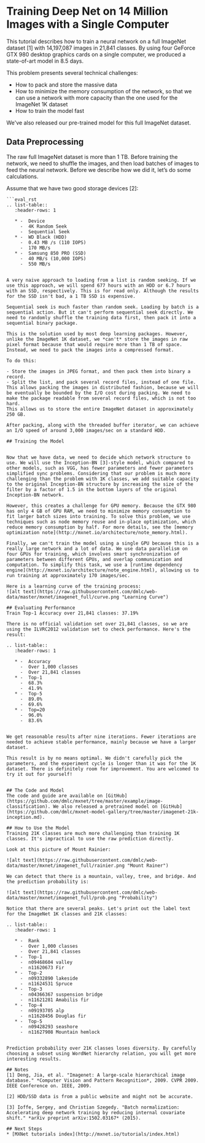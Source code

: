 # Training Deep Net on 14 Million Images with a Single Computer

This tutorial describes how to train a neural network on a full ImageNet dataset [1] with 14,197,087 images in 21,841 classes. By using four GeForce GTX 980 desktop graphics cards on a single computer, we produced a state-of-art model in 8.5 days.

This problem presents several technical challenges:

- How to pack and store the massive data
- How to minimize the memory consumption of the network, so that we can use a network with more capacity than the one used for the ImageNet 1K dataset
- How to train the model fast

We've also released our pre-trained model for this full ImageNet dataset.

## Data Preprocessing
The raw full ImageNet dataset is more than 1 TB. Before training the network, we need to shuffle the images, and then load batches of images to feed the neural network. Before we describe how we did it, let’s do some calculations.

Assume that we have two good storage devices [2]:

```
```eval_rst
.. list-table::
   :header-rows: 1

   * -  Device                    
     -  4K Random Seek        
     -  Sequential Seek 
   * -  WD Black (HDD)            
     -  0.43 MB /s (110 IOPS) 
     -  170 MB/s        
   * -  Samsung 850 PRO (SSD)     
     -  40 MB/s (10,000 IOPS) 
     -  550 MB/s        
```
```

A very naive approach to loading from a list is random seeking. If we use this approach, we will spend 677 hours with an HDD or 6.7 hours with an SSD, respectively. This is for read only. Although the results for the SSD isn't bad, a 1 TB SSD is expensive.

Sequential seek is much faster than random seek. Loading by batch is a sequential action. But it can't perform sequential seek directly. We need to randomly shuffle the training data first, then pack it into a sequential binary package.

This is the solution used by most deep learning packages. However, unlike the ImageNet 1K dataset, we *can't* store the images in raw pixel format because that would require more than 1 TB of space. Instead, we need to pack the images into a compressed format.

To do this:

- Store the images in JPEG format, and then pack them into binary a record.
- Split the list, and pack several record files, instead of one file. This allows packing the images in distributed fashion, because we will be eventually be bounded by the I/O cost during packing. We need to make the package readable from several record files, which is not too hard.
This allows us to store the entire ImageNet dataset in approximately 250 GB.

After packing, along with the threaded buffer iterator, we can achieve an I/O speed of around 3,000 images/sec on a standard HDD.

## Training the Model


Now that we have data, we need to decide which network structure to use. We will use the Inception-BN [3]-style model, which compared to other models, such as VGG, has fewer parameters and fewer parameters simplified sync problems. Considering that our problem is much more challenging than the problem with 1K classes, we add suitable capacity to the original Inception-BN structure by increasing the size of the filter by a factor of 1.5 in the bottom layers of the original Inception-BN network.

However, this creates a challenge for GPU memory. Because the GTX 980 has only 4 GB of GPU RAM, we need to minimize memory consumption to fit larger batch sizes into training. To solve this problem, we use techniques such as node memory reuse and in-place optimization, which reduce memory consumption by half. For more details, see the [memory optimization note](http://mxnet.io/architecture/note_memory.html).

Finally, we can't train the model using a single GPU because this is a really large network and a lot of data. We use data parallelism on four GPUs for training, which involves smart synchronization of parameters between different GPUs, and overlap communication and computation. To simplify this task, we use a [runtime dependency engine](http://mxnet.io/architecture/note_engine.html), allowing us to run training at approximately 170 images/sec.

Here is a learning curve of the training process:
![alt text](https://raw.githubusercontent.com/dmlc/web-data/master/mxnet/imagenet_full/curve.png "Learning Curve")

## Evaluating Performance
Train Top-1 Accuracy over 21,841 classes: 37.19%

There is no official validation set over 21,841 classes, so we are using the ILVRC2012 validation set to check performance. Here's the result:

```
```eval_rst
.. list-table::
   :header-rows: 1

   * -  Accuracy 
     -  Over 1,000 classes 
     -  Over 21,841 classes 
   * -  Top-1    
     -  68.3%              
     -  41.9%               
   * -  Top-5    
     -  89.0%              
     -  69.6%               
   * -  Top=20   
     -  96.0%              
     -  83.6%               
```
```

We get reasonable results after nine iterations. Fewer iterations are needed to achieve stable performance, mainly because we have a larger dataset.

This result is by no means optimal. We didn't carefully pick the parameters, and the experiment cycle is longer than it was for the 1K dataset. There is definitely room for improvement. You are welcomed to try it out for yourself!


## The Code and Model
The code and guide are available on [GitHub](https://github.com/dmlc/mxnet/tree/master/example/image-classification). We also released a pretrained model on [GitHub](https://github.com/dmlc/mxnet-model-gallery/tree/master/imagenet-21k-inception.md).

## How to Use the Model
Training 21K classes are much more challenging than training 1K classes. It's impractical to use the raw prediction directly.

Look at this picture of Mount Rainier:

![alt text](https://raw.githubusercontent.com/dmlc/web-data/master/mxnet/imagenet_full/rainier.png "Mount Rainer")

We can detect that there is a mountain, valley, tree, and bridge. And the prediction probability is:

![alt text](https://raw.githubusercontent.com/dmlc/web-data/master/mxnet/imagenet_full/prob.png "Probability")

Notice that there are several peaks. Let's print out the label text for the ImageNet 1K classes and 21K classes:

```
```eval_rst
.. list-table::
   :header-rows: 1

   * -  Rank  
     -  Over 1,000 classes          
     -  Over 21,841 classes        
   * -  Top-1 
     -  n09468604 valley            
     -  n11620673 Fir              
   * -  Top-2 
     -  n09332890 lakeside          
     -  n11624531 Spruce           
   * -  Top-3 
     -  n04366367 suspension bridge 
     -  n11621281 Amabilis fir     
   * -  Top-4 
     -  n09193705 alp               
     -  n11628456 Douglas fir      
   * -  Top-5 
     -  n09428293 seashore          
     -  n11627908 Mountain hemlock 
```
```

Prediction probability over 21K classes loses diversity. By carefully choosing a subset using WordNet hierarchy relation, you will get more interesting results.

## Notes
[1] Deng, Jia, et al. "Imagenet: A large-scale hierarchical image database." *Computer Vision and Pattern Recognition*, 2009. CVPR 2009. IEEE Conference on. IEEE, 2009.

[2] HDD/SSD data is from a public website and might not be accurate.

[3] Ioffe, Sergey, and Christian Szegedy. "Batch normalization: Accelerating deep network training by reducing internal covariate shift." *arXiv preprint arXiv:1502.03167* (2015).

## Next Steps
* [MXNet tutorials index](http://mxnet.io/tutorials/index.html)
